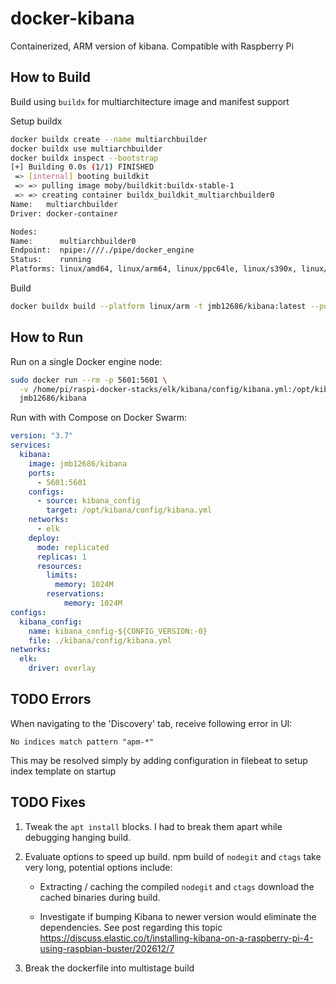 # docker-kibana

Containerized, ARM version of kibana. Compatible with Raspberry Pi

## How to Build

Build using `buildx` for multiarchitecture image and manifest support

Setup buildx

```bash
docker buildx create --name multiarchbuilder
docker buildx use multiarchbuilder
docker buildx inspect --bootstrap
[+] Building 0.0s (1/1) FINISHED
 => [internal] booting buildkit                                                                                                                 5.7s
 => => pulling image moby/buildkit:buildx-stable-1                                                                                              4.6s
 => => creating container buildx_buildkit_multiarchbuilder0                                                                                     1.1s
Name:   multiarchbuilder
Driver: docker-container

Nodes:
Name:      multiarchbuilder0
Endpoint:  npipe:////./pipe/docker_engine
Status:    running
Platforms: linux/amd64, linux/arm64, linux/ppc64le, linux/s390x, linux/386, linux/arm/v7, linux/arm/v6
```

Build

```bash
docker buildx build --platform linux/arm -t jmb12686/kibana:latest --push .
```

## How to Run

Run on a single Docker engine node:

```bash
sudo docker run --rm -p 5601:5601 \
  -v /home/pi/raspi-docker-stacks/elk/kibana/config/kibana.yml:/opt/kibana/config/kibana.yml \
  jmb12686/kibana
```

Run with with Compose on Docker Swarm:

```yml
version: "3.7"
services:
  kibana:
    image: jmb12686/kibana
    ports:
      - 5601:5601
    configs:
      - source: kibana_config
        target: /opt/kibana/config/kibana.yml
    networks:
      - elk
    deploy:
      mode: replicated
      replicas: 1
      resources:
        limits:
          memory: 1024M
        reservations:
            memory: 1024M
configs:
  kibana_config:
    name: kibana_config-${CONFIG_VERSION:-0}
    file: ./kibana/config/kibana.yml
networks:
  elk:
    driver: overlay
```

## TODO Errors

When navigating to the 'Discovery' tab, receive following error in UI:

`No indices match pattern "apm-*"`

This may be resolved simply by adding configuration in filebeat to setup index template on startup

## TODO Fixes

1. Tweak the `apt install` blocks.  I had to break them apart while debugging hanging build.

2. Evaluate options to speed up build.  npm build of `nodegit` and `ctags` take very long, potential options include:

    * Extracting / caching the compiled `nodegit` and `ctags` download the cached binaries during build.

    * Investigate if bumping Kibana to newer version would eliminate the dependencies.  See post regarding this topic <https://discuss.elastic.co/t/installing-kibana-on-a-raspberry-pi-4-using-raspbian-buster/202612/7>

3. Break the dockerfile into multistage build

